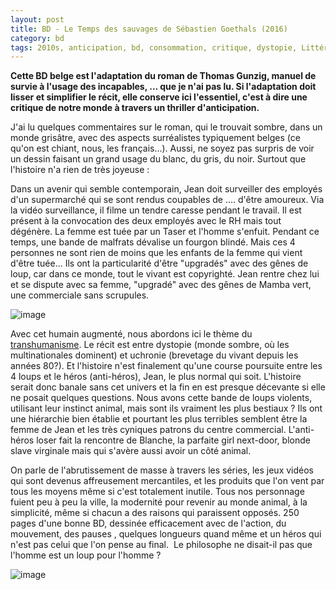 ```yaml
---
layout: post
title: BD - Le Temps des sauvages de Sébastien Goethals (2016)
category: bd
tags: 2010s, anticipation, bd, consommation, critique, dystopie, Littérature et BD, société, uchronie
---
```

**Cette BD belge est l'adaptation du roman de Thomas Gunzig, manuel de survie à l'usage des incapables, ... que je n'ai pas lu. Si l'adaptation doit lisser et simplifier le récit, elle conserve ici l'essentiel, c'est à dire une critique de notre monde à travers un thriller d'anticipation.**

J'ai lu quelques commentaires sur le roman, qui le trouvait sombre, dans un monde grisâtre, avec des aspects surréalistes typiquement belges (ce qu'on est chiant, nous, les français...). Aussi, ne soyez pas surpris de voir un dessin faisant un grand usage du blanc, du gris, du noir. Surtout que l'histoire n'a rien de très joyeuse :&nbsp;

Dans un avenir qui semble contemporain, Jean doit surveiller des employés d'un supermarché qui se sont rendus coupables de .... d'être amoureux. Via la vidéo surveillance, il filme un tendre caresse pendant le travail. Il est présent à la convocation des deux employés avec le RH mais tout dégénère. La femme est tuée par un Taser et l'homme s'enfuit. Pendant ce temps, une bande de malfrats dévalise un fourgon blindé. Mais ces 4 personnes ne sont rien de moins que les enfants de la femme qui vient d'être tuée... Ils ont la particularité d'être "upgradés" avec des gênes de loup, car dans ce monde, tout le vivant est copyrighté. Jean rentre chez lui et se dispute avec sa femme, "upgradé" avec des gênes de Mamba vert, une commerciale sans scrupules.

![image](https://cheziceman.files.wordpress.com/2019/05/tempsdessauvages.jpeg)

Avec cet humain augmenté, nous abordons ici le thème du <a href="https://cheziceman.wordpress.com/2014/08/29/science-de-leugenisme-au-transhumanisme/">transhumanisme</a>. Le récit est entre dystopie (monde sombre, où les multinationales dominent) et uchronie (brevetage du vivant depuis les années 80?). Et l'histoire n'est finalement qu'une course poursuite entre les 4 loups et le héros (anti-héros), Jean, le plus normal qui soit. L'histoire serait donc banale sans cet univers et la fin en est presque décevante si elle ne posait quelques questions. Nous avons cette bande de loups violents, utilisant leur instinct animal, mais sont ils vraiment les plus bestiaux ? Ils ont une hiérarchie bien établie et pourtant les plus terribles semblent être la femme de Jean et les très cyniques patrons du centre commercial. L'anti-héros loser fait la rencontre de Blanche, la parfaite girl next-door, blonde slave virginale mais qui s'avère aussi avoir un côté animal.

On parle de l'abrutissement de masse à travers les séries, les jeux vidéos qui sont devenus affreusement mercantiles, et les produits que l'on vent par tous les moyens même si c'est totalement inutile. Tous nos personnage fuient peu à peu la ville, la modernité pour revenir au monde animal, à la simplicité, même si chacun a des raisons qui paraissent opposés. 250 pages d'une bonne BD, dessinée efficacement avec de l'action, du mouvement, des pauses , quelques longueurs quand même et un héros qui n'est pas celui que l'on pense au final.  Le philosophe ne disait-il pas que l'homme est un loup pour l'homme ? 

![image](https://cheziceman.files.wordpress.com/2019/05/tempsdessauvages2.jpeg)

